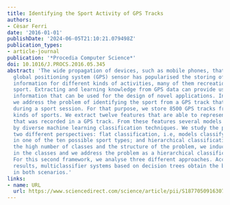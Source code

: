 ```yaml
---
title: Identifying the Sport Activity of GPS Tracks
authors:
- Cèsar Ferri
date: '2016-01-01'
publishDate: '2024-06-05T21:10:21.079498Z'
publication_types:
- article-journal
publication: '*Procedia Computer Science*'
doi: 10.1016/J.PROCS.2016.05.345
abstract: 'The wide propagation of devices, such as mobile phones, that include a
  global positioning system (GPS) sensor has popularised the storing of geographic
  information for different kinds of activities, many of them recreational, such as
  sport. Extracting and learning knowledge from GPS data can provide useful geographic
  information that can be used for the design of novel applications. In this paper
  we address the problem of identifying the sport from a GPS track that is recorded
  during a sport session. For that purpose, we store 8500 GPS tracks from ten different
  kinds of sports. We extract twelve features that are able to represent the activity
  that was recorded in a GPS track. From these features several models are induced
  by diverse machine learning classification techniques. We study the problem from
  two different perspectives: flat classification, i.e, models classify the track
  in one of the ten possible sport types; and hierarchical classification, i.e. given
  the high number of classes and the structure of the problem, we induce a hierarchy
  in the classes and we address the problem as a hierarchical classification problem.
  For this second framework, we analyse three different approaches. According to our
  results, multiclassifier systems based on decision trees obtain the better performance
  in both scenarios.'
links:
- name: URL
  url: https://www.sciencedirect.com/science/article/pii/S1877050916307608
---
```

